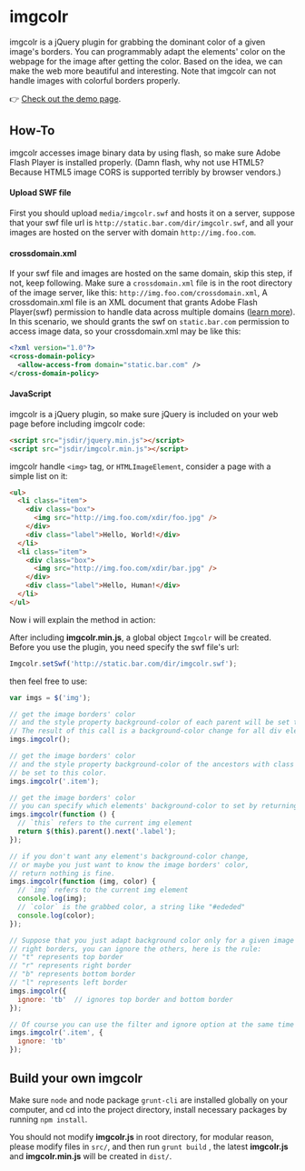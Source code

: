 imgcolr
=======

imgcolr is a jQuery plugin for grabbing the dominant color of a given image's borders. You can programmably adapt the elements' color on the webpage for the image after getting the color. Based on the idea, we can make the web more beautiful and interesting. Note that imgcolr can not handle images with colorful borders properly.

:point_right: [Check out the demo page](http://swaydeng.github.io/imgcolr/).

## How-To

imgcolr accesses image binary data by using flash, so make sure Adobe Flash Player is installed properly. (Damn flash, why not use HTML5? Because HTML5 image CORS is supported terribly by browser vendors.)

#### Upload SWF file

First you should upload `media/imgcolr.swf` and hosts it on a server, suppose that your swf file url is `http://static.bar.com/dir/imgcolr.swf`, and all your images are hosted on the server with domain `http://img.foo.com`. 

#### crossdomain.xml

If your swf file and images are hosted on the same domain, skip this step, if not, keep following.
Make sure a `crossdomain.xml` file is in the root directory of the image server, like this: `http://img.foo.com/crossdomain.xml`, A crossdomain.xml file is an XML document that grants Adobe Flash Player(swf) permission to handle data across multiple domains  ([learn more](http://www.adobe.com/cn/devnet/articles/crossdomain_policy_file_spec.html)). In this scenario, we should grants the swf on `static.bar.com` permission to access image data, so your crossdomain.xml may be like this:

```xml
<?xml version="1.0"?>
<cross-domain-policy>
  <allow-access-from domain="static.bar.com" />
</cross-domain-policy>
```

#### JavaScript

imgcolr is a jQuery plugin, so make sure jQuery is included on your web page before including imgcolr code:

```html
<script src="jsdir/jquery.min.js"></script>
<script src="jsdir/imgcolr.min.js"></script>
```

imgcolr handle `<img>` tag, or `HTMLImageElement`, consider a page with a simple list on it:

```html
<ul>
  <li class="item">
    <div class="box">
      <img src="http://img.foo.com/xdir/foo.jpg" />
    </div>
    <div class="label">Hello, World!</div>
  </li>
  <li class="item">
    <div class="box">
      <img src="http://img.foo.com/xdir/bar.jpg" />
    </div>
    <div class="label">Hello, Human!</div>
  </li>
</ul>
```

Now i will explain the method in action:

After including **imgcolr.min.js**, a global object `Imgcolr` will be created. Before 
you use the plugin, you need specify the swf file's url:

```javascript
Imgcolr.setSwf('http://static.bar.com/dir/imgcolr.swf');
```

then feel free to use:

```javascript
var imgs = $('img');

// get the image borders' color 
// and the style property background-color of each parent will be set to this color,
// The result of this call is a background-color change for all div element with class "box". 
imgs.imgcolr();

// get the image borders' color 
// and the style property background-color of the ancestors with class "item" will 
// be set to this color.
imgs.imgcolr('.item');

// get the image borders' color 
// you can specify which elements' background-color to set by returning them
imgs.imgcolr(function () {
  // `this` refers to the current img element
  return $(this).parent().next('.label');
});

// if you don't want any element's background-color change,
// or maybe you just want to know the image borders' color,
// return nothing is fine.
imgs.imgcolr(function (img, color) {
  // `img` refers to the current img element
  console.log(img);
  // `color` is the grabbed color, a string like "#ededed"
  console.log(color);
});

// Suppose that you just adapt background color only for a given image's left and 
// right borders, you can ignore the others, here is the rule:
// "t" represents top border 
// "r" represents right border
// "b" represents bottom border
// "l" represents left border
imgs.imgcolr({
  ignore: 'tb'  // ignores top border and bottom border
});

// Of course you can use the filter and ignore option at the same time
imgs.imgcolr('.item', {
  ignore: 'tb'
});
```

## Build your own imgcolr

Make sure `node` and node package `grunt-cli` are installed globally on your computer, and cd into the project directory, install necessary packages by running `npm install`.

You should not modify **imgcolr.js** in root directory, for modular reason, please modify files in `src/`, and then run `grunt build` , the latest **imgcolr.js** and **imgcolr.min.js** will be created in `dist/`.

